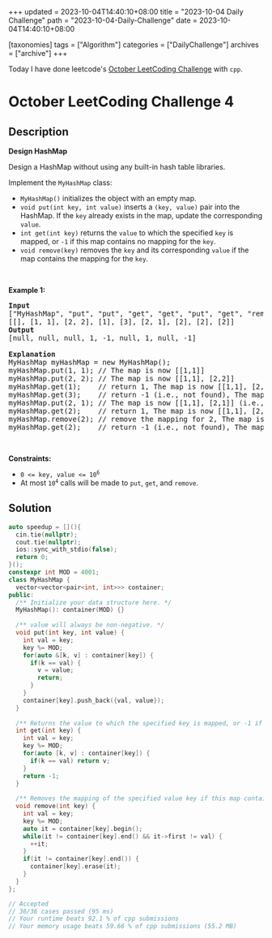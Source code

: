 +++
updated = 2023-10-04T14:40:10+08:00
title = "2023-10-04 Daily Challenge"
path = "2023-10-04-Daily-Challenge"
date = 2023-10-04T14:40:10+08:00

[taxonomies]
tags = ["Algorithm"]
categories = ["DailyChallenge"]
archives = ["archive"]
+++

Today I have done leetcode's [October LeetCoding Challenge](https://leetcode.com/problems/design-hashmap/) with `cpp`.

<!-- more -->

# October LeetCoding Challenge 4

## Description

**Design HashMap**

<p>Design a HashMap without using any built-in hash table libraries.</p>

<p>Implement the <code>MyHashMap</code> class:</p>

<ul>
	<li><code>MyHashMap()</code> initializes the object with an empty map.</li>
	<li><code>void put(int key, int value)</code> inserts a <code>(key, value)</code> pair into the HashMap. If the <code>key</code> already exists in the map, update the corresponding <code>value</code>.</li>
	<li><code>int get(int key)</code> returns the <code>value</code> to which the specified <code>key</code> is mapped, or <code>-1</code> if this map contains no mapping for the <code>key</code>.</li>
	<li><code>void remove(key)</code> removes the <code>key</code> and its corresponding <code>value</code> if the map contains the mapping for the <code>key</code>.</li>
</ul>

<p>&nbsp;</p>
<p><strong class="example">Example 1:</strong></p>

<pre>
<strong>Input</strong>
[&quot;MyHashMap&quot;, &quot;put&quot;, &quot;put&quot;, &quot;get&quot;, &quot;get&quot;, &quot;put&quot;, &quot;get&quot;, &quot;remove&quot;, &quot;get&quot;]
[[], [1, 1], [2, 2], [1], [3], [2, 1], [2], [2], [2]]
<strong>Output</strong>
[null, null, null, 1, -1, null, 1, null, -1]

<strong>Explanation</strong>
MyHashMap myHashMap = new MyHashMap();
myHashMap.put(1, 1); // The map is now [[1,1]]
myHashMap.put(2, 2); // The map is now [[1,1], [2,2]]
myHashMap.get(1);    // return 1, The map is now [[1,1], [2,2]]
myHashMap.get(3);    // return -1 (i.e., not found), The map is now [[1,1], [2,2]]
myHashMap.put(2, 1); // The map is now [[1,1], [2,1]] (i.e., update the existing value)
myHashMap.get(2);    // return 1, The map is now [[1,1], [2,1]]
myHashMap.remove(2); // remove the mapping for 2, The map is now [[1,1]]
myHashMap.get(2);    // return -1 (i.e., not found), The map is now [[1,1]]
</pre>

<p>&nbsp;</p>
<p><strong>Constraints:</strong></p>

<ul>
	<li><code>0 &lt;= key, value &lt;= 10<sup>6</sup></code></li>
	<li>At most <code>10<sup>4</sup></code> calls will be made to <code>put</code>, <code>get</code>, and <code>remove</code>.</li>
</ul>


## Solution

``` cpp
auto speedup = [](){
  cin.tie(nullptr);
  cout.tie(nullptr);
  ios::sync_with_stdio(false);
  return 0;
}();
constexpr int MOD = 4001;
class MyHashMap {
  vector<vector<pair<int, int>>> container;
public:
  /** Initialize your data structure here. */
  MyHashMap(): container(MOD) {}
  
  /** value will always be non-negative. */
  void put(int key, int value) {
    int val = key;
    key %= MOD;
    for(auto &[k, v] : container[key]) {
      if(k == val) {
        v = value;
        return;
      }
    }
    container[key].push_back({val, value});
  }
  
  /** Returns the value to which the specified key is mapped, or -1 if this map contains no mapping for the key */
  int get(int key) {
    int val = key;
    key %= MOD;
    for(auto [k, v] : container[key]) {
      if(k == val) return v;
    }
    return -1;
  }
  
  /** Removes the mapping of the specified value key if this map contains a mapping for the key */
  void remove(int key) {
    int val = key;
    key %= MOD;
    auto it = container[key].begin();
    while(it != container[key].end() && it->first != val) {
      ++it;
    }
    if(it != container[key].end()) {
      container[key].erase(it);
    }
  }
};

// Accepted
// 36/36 cases passed (95 ms)
// Your runtime beats 92.1 % of cpp submissions
// Your memory usage beats 59.66 % of cpp submissions (55.2 MB)
```
